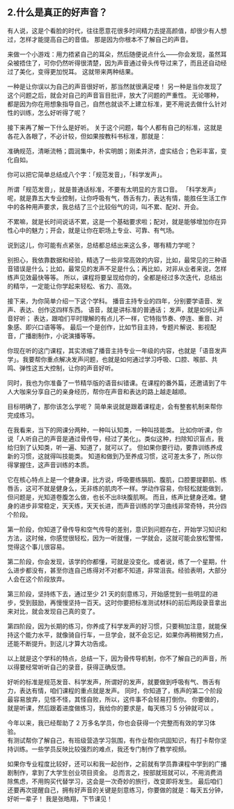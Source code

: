 ## 2.什么是真正的好声音？
有人说，这是个看脸的时代，往往愿意花很多时间精力去提高颜值，却很少有人想过，怎样才能提高自己的音值。
那是因为你根本不了解自己的声音。


来做一个小游戏：用力捂紧自己的耳朵，然后随便说点什么——你会发现，虽然耳朵被捂住了，可你仍然听得很清楚，因为声音通过骨头传导过来了，而且还自动经过了美化，变得更加悦耳。
这就带来两种结果。


一种是让你误以为自己的声音很好听，那当然就很满足喽！
另一种是当你发现了这个问题之后，就会对自己的声音盲目批评，放大了问题的严重性。
无论哪种，都是因为你在用想象指导自己，自然也就谈不上建立标准，更不用说去做什么针对性的训练，怎么好听得了呢？ 


接下来再了解一下什么是好听。
关于这个问题，每个人都有自己的标准，这就是各花入各眼了，不必计较，但如果按教科书标准，那就是：


准确规范，清晰流畅；圆润集中，朴实明朗；刚柔并济，虚实结合；色彩丰富，变化自如。


你可以把它简单总结成八个字：「规范发音」，「科学发声」。


所谓「规范发音」，就是普通话标准，不要有太明显的方言口音。
「科学发声」呢，就是靠五大专业控制，让你呼吸有气，唇舌有力，表达有情，能胜任生活工作中的各种用声要求，我总结了三个比较俗气的词，叫不累、配对、开会。 


不累嘛，就是长时间说话不累，这是一个基础要求啦；配对，就是能够增加你在异性心中的魅力；开会，就是让你在职场上专业、可靠、有气场。


说到这儿，你可能有点紧张，总结都总结出来这么多，哪有精力学呢？


别担心，我依靠数据和经验，精选了一些非常高效的内容，比如，最常见的三种语音错误是什么；比如，最常见的发声不足是什么；再比如，对非从业者来说，怎样练声见效最快等等。
所以，课程将要呈现给你的，全都是经过多次迭代，总结出的精华，一定能让你学起来轻松、省力、高效。


接下来，为你简单介绍一下这个学科。
播音主持专业的四年，分别要学语音、发声、表达、创作这四样东西。
语音，就是讲标准的普通话；
发声，就是如何让声音好听；
表达，跟咱们平时理解的有点儿不一样，它特指节奏、停连、重音、对象感、即兴口语等等。
最后一个是创作，比如节目主持，专题片解说、影视配音，广播剧制作，小说演播等等。


你现在听的这门课程，其实浓缩了播音主持专业一年级的内容，也就是「语音发声学」。我要帮你重点解决发声问题，也就是如何通过学习呼吸、口腔、喉部、共鸣、弹性这五大控制，让你的声音好听。


同时，我也为你准备了一节精华版的语音纠错课。在课程的番外篇，还邀请到了牛人大咖来分享自己的亲身经历，帮你在声音和表达的路上越走越顺。


目标明确了，那你该怎么学呢？
简单来说就是跟着课程走，会有整套机制来帮你完成练习。


在我看来，当下的网课分两种，一种叫认知类，一种叫技能类。
比如你听课，你说「人听自己的声音是通过骨传导，经过了美化」。类似这种，扫除知识盲点，我给归到了认知类，听一遍、知道了，就可以了。
但如果你要行动，要靠训练养成新的习惯，这就得叫技能类。
知道和做到乃至养成习惯，这可差太多了，所以你得掌握住，这声音训练的本质。


它在核心特点上是一个健身课，比方说，呼吸要练膈肌、腹肌，口腔要提颧肌、练唇舌，这可不就是健身么，无非练的肌肉不一样。学动作容易，你轻松就能做到，但问题是，光知道卷腹怎么做，也长不出8块腹肌啊。
而且，练声比健身还难。健身的进步非常稳定，天天练，天天长进，而声音训练的学习曲线非常奇特，共分四个阶段。


第一阶段，你知道了骨传导和空气传导的差别，意识到问题存在，开始学习知识和方法，这时候，你感觉很轻松，因为一听就懂，一学就会，这就可能会放松警惕，觉得这个事儿很容易。


第二阶段，你会发现，该学的你都懂，可就是没变化。或者说，练了一个星期，什么进步都没有，甚至你连自己练得对不对都不知道，非常沮丧。经验表明，大部分人会在这个阶段放弃。


第三阶段，坚持练下去，通过至少 21 天的刻意练习，开始感觉到一些明显的进步，受到鼓励，再慢慢坚持一百天。这时你要把标准测试材料的前后两段录音拿出来对比，就会发现自己真的变了。


第四阶段，因为长期的练习，你养成了科学发声的好习惯，只要稍加注意，就能保持这个能力水平，就像骑自行车，一旦学会，就不会忘记，如果你再稍微努力点，还能不断提升。到这儿才算大功告成。


以上就是这个学科的特点，总结一下，因为骨传导机制，你不了解自己的声音，所以得要经常听听自己的录音，获得正确反馈。


好听的标准是规范发音、科学发声，所谓好的发声，就要做到呼吸有气、唇舌有力，表达有情，咱们课程的重点就是发声。
同时，你知道了，练声的第二个阶段最容易放弃，见怪不怪，其怪自败，所以，这件事不会轻易打倒你。
你要做的，就是听课，然后跟着进度做练习，我给你的要求是，每天练习 5 分钟就可以 。


今年以来，我已经帮助了 2 万多名学员，你也会获得一个完整而有效的学习体验。  
有测试帮你了解自己，有班级营造学习氛围，有作业帮你巩固知识，有打卡帮你坚持训练。一些学员反映比较强烈的难点，我还专门制作了教学视频。


如果你专业程度比较好，还可以和我一起创作，之前就有学员靠课程中学到的广播剧制作，拿到了大学生创业项目资金。
总而言之，按部就班就可以，不用消费消除焦虑，不用购买代替学习，这会是一次奇妙的旅行，改变即将发生。
最后咱们还要再次提醒自己，拥有好声音的关键是刻意练习，你要做的就是：每天五分钟，好听一辈子！
我是张皓翔，下节课见！

